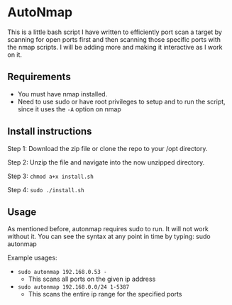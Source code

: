 # AutoNmap

This is a little bash script I have written to efficiently port scan a target by scanning for open ports first and then scanning those specific ports with the nmap scripts. I will be adding more and making it interactive as I work on it.

## Requirements

- You must have nmap installed.
- Need to use sudo or have root privileges to setup and to run the script, since it uses the `-A` option on nmap

## Install instructions

Step 1: Download the zip file or clone the repo to your /opt directory.

Step 2: Unzip the file and navigate into the now unzipped directory.

Step 3: `chmod a+x install.sh`

Step 4: `sudo ./install.sh`

## Usage

As mentioned before, autonmap requires sudo to run. It will not work without it. You can see the syntax at any point in time by typing: sudo autonmap

Example usages: <br />
- `sudo autonmap 192.168.0.53 -`
	- This scans all ports on the given ip address
- `sudo autonmap 192.168.0.0/24 1-5387`
	- This scans the entire ip range for the specified ports

